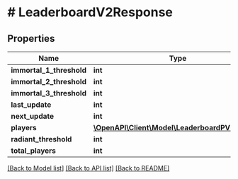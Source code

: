 # # LeaderboardV2Response

## Properties

Name | Type | Description | Notes
------------ | ------------- | ------------- | -------------
**immortal_1_threshold** | **int** |  |
**immortal_2_threshold** | **int** |  |
**immortal_3_threshold** | **int** |  |
**last_update** | **int** |  |
**next_update** | **int** |  |
**players** | [**\OpenAPI\Client\Model\LeaderboardPVPPlayer[]**](LeaderboardPVPPlayer.md) |  |
**radiant_threshold** | **int** |  |
**total_players** | **int** |  |

[[Back to Model list]](../../README.md#models) [[Back to API list]](../../README.md#endpoints) [[Back to README]](../../README.md)
